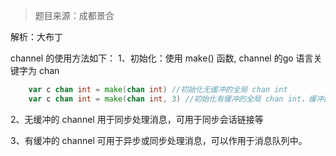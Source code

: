 > 题目来源：成都景合

解析：大布丁

channel 的使用方法如下：
1、初始化：使用 make() 函数, channel 的go 语言关键字为 chan

```go
    var c chan int = make(chan int) //初始化无缓冲的全局 chan int
    var c chan int = make(chan int, 3) //初始化有缓冲的全局 chan int，缓冲区大小为 3 个 int 类型
```

2、无缓冲的 channel 用于同步处理消息，可用于同步会话链接等

3、有缓冲的 channel 可用于异步或同步处理消息，可以作用于消息队列中。